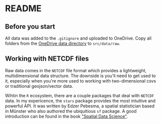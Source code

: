 # README

## Before you start

All data was added to the `.gitignore` and uploaded to OneDrive. Copy all folders from the [OneDrive data directory](https://suedwestrundfunk.sharepoint.com/:f:/r/sites/SWRDATA/Freigegebene%20Dokumente/p098_klimawandel_wein/data?csf=1&web=1&e=TBMJ5B) to `src/data/raw`.


## Working with NETCDF files

Raw data comes in the `NETCDF` file format which provides a lightweight, multidimensional data structure. The downside is you'll need to get used to it, especially when you're more used to working with two-dimensional csvs or traditional geojson/vector data.

Wihtin the `R` ecosystem, there are a couple packages that deal with `NETCDF` data. In my expericence, the `stars` package provides the most intuitive and powerful API. It was written by Edzer Pebesma, a spatial statistician based in Münster who also authored the ubiquitious `sf` package. A good introduction can be found in the book ["Spatial Data Science"](https://r-spatial.org/book/07-Introsf.html#package-stars). 